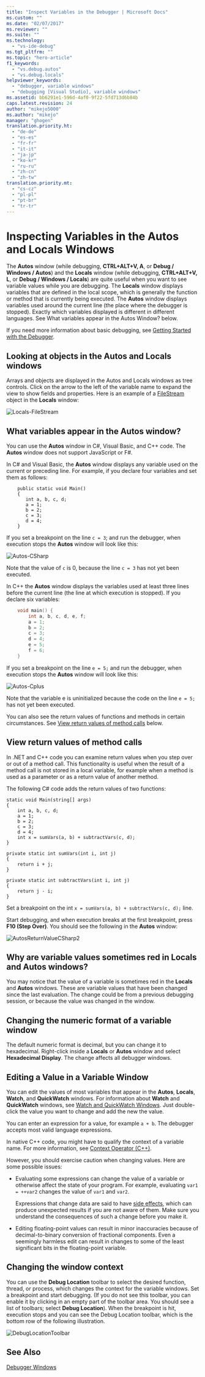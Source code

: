 ```yaml
---
title: "Inspect Variables in the Debugger | Microsoft Docs"
ms.custom: ""
ms.date: "02/07/2017"
ms.reviewer: ""
ms.suite: ""
ms.technology: 
  - "vs-ide-debug"
ms.tgt_pltfrm: ""
ms.topic: "hero-article"
f1_keywords: 
  - "vs.debug.autos"
  - "vs.debug.locals"
helpviewer_keywords: 
  - "debugger, variable windows"
  - "debugging [Visual Studio], variable windows"
ms.assetid: bb6291e1-596d-4af0-9f22-5fd713d6b84b
caps.latest.revision: 24
author: "mikejo5000"
ms.author: "mikejo"
manager: "ghogen"
translation.priority.ht: 
  - "de-de"
  - "es-es"
  - "fr-fr"
  - "it-it"
  - "ja-jp"
  - "ko-kr"
  - "ru-ru"
  - "zh-cn"
  - "zh-tw"
translation.priority.mt: 
  - "cs-cz"
  - "pl-pl"
  - "pt-br"
  - "tr-tr"
---
```

# Inspecting Variables in the Autos and Locals Windows
The **Autos** window (while debugging, **CTRL+ALT+V, A**, or **Debug / Windows / Autos**) and the **Locals** window (while debugging, **CTRL+ALT+V, L**, or **Debug / Windows / Locals**) are quite useful when you want to see variable values while you are debugging. The **Locals** window displays variables that are defined in the local  scope, which is generally the function or method that is currently being executed. The **Autos** window displays variables used around the current line (the place where the debugger is stopped). Exactly which variables displayed is different in different languages. See What variables appear in the Autos Window? below.  
  
If you need more information about basic debugging, see [Getting Started with the Debugger](../debugger/getting-started-with-the-debugger.md).  
  
## Looking at objects in the Autos and Locals windows  
Arrays and objects are displayed in the Autos and Locals windows as tree controls. Click on the arrow to the left of the variable name to expand the view to show fields and properties. Here is an example of a [FileStream](http://msdn.microsoft.com/Library/a8737776-e545-4867-91ed-51c7f031fa19) object in the **Locals** window:  
  
![Locals&#45;FileStream](../debugger/media/locals-filestream.png "Locals-FileStream")  
  
## What variables appear in the Autos window?  
 You can use the **Autos** window in C#, Visual Basic, and C++ code. The **Autos** window does not support JavaScript or F#.  
  
 In C# and Visual Basic, the **Autos** window displays any  variable used on the current or preceding line. For example, if you declare four variables and set them as follows:

```CSharp
    public static void Main()
    {
       int a, b, c, d;
       a = 1;
       b = 2;
       c = 3;
       d = 4;
    }
```

 If you set a breakpoint on the line `c = 3`; and run the debugger, when execution stops the **Autos** window will look like this:  

 ![Autos&#45;CSharp](../debugger/media/autos-csharp.png "Autos-CSharp")  

 Note that the value of `c` is 0, because the line `c = 3` has not yet been executed.  

 In C++ the **Autos** window displays the variables used at least three lines before the current line (the line at which execution is stopped). If you declare six variables:

```C++
    void main() {
        int a, b, c, d, e, f;
        a = 1;
        b = 2;
        c = 3;
        d = 4;
        e = 5;
        f = 6;
    }
```

 If you set a breakpoint on the line `e = 5;` and run the debugger, when execution stops the **Autos** window will look like this:  
  
 ![Autos&#45;Cplus](../debugger/media/autos-cplus.png "Autos-Cplus")  
  
 Note that the variable e is uninitialized because the code on the line `e = 5;` has not yet been executed.  
  
 You can also see the return values of functions and methods in certain circumstances. See [View return values of method calls](#bkmk_returnValue) below.  
  
##  <a name="bkmk_returnValue"></a> View return values of method calls  
 In .NET and C++ code you can examine return values when you step over or out of a method call. This functionality is useful when the result of a method call is not stored in a local variable, for example when a method is used as a parameter or as a return value of another    method.  
  
 The following C# code adds the return values of two functions:  

```CSharp
static void Main(string[] args)  
{  
    int a, b, c, d;  
    a = 1;  
    b = 2;  
    c = 3;  
    d = 4;  
    int x = sumVars(a, b) + subtractVars(c, d);  
}  
  
private static int sumVars(int i, int j)  
{  
    return i + j;  
}  
  
private static int subtractVars(int i, int j)  
{  
    return j - i;  
}  
```

 Set a breakpoint on the int `x = sumVars(a, b) + subtractVars(c, d);` line.  
  
 Start debugging, and when execution breaks at the first breakpoint, press **F10 (Step Over)**. You should see the following in the **Autos** window:  
  
 ![AutosReturnValueCSharp2](../debugger/media/autosreturnvaluecsharp2.png "AutosReturnValueCSharp2")  
  
## Why are variable values sometimes red in Locals and Autos windows?  
You may notice that the value of a variable is sometimes red in the **Locals** and **Autos** windows. These are variable values that have been changed since the last evaluation. The change could be from a previous debugging session, or because the value was changed in the window.  
  
## Changing the numeric format of a variable window  
The default numeric format is decimal, but you can change it to hexadecimal. Right-click inside a **Locals** or **Autos** window and select **Hexadecimal Display**. The change affects all debugger windows.  
  
## Editing a Value in a Variable Window  
You can edit the values of most variables that appear in the **Autos**, **Locals**, **Watch**, and **QuickWatch** windows. For information about **Watch** and **QuickWatch** windows, see [Watch and QuickWatch Windows](../debugger/watch-and-quickwatch-windows.md). Just double-click the value you want to change and add the new the value.  
  
You can enter an expression for a value, for example `a + b`. The debugger accepts most valid language expressions.  
  
In native C++ code, you might have to qualify the context of a variable name. For more information, see [Context Operator (C++)](../debugger/context-operator-cpp.md).  
 
However, you should exercise caution when changing values. Here are some possible issues:  
  
-   Evaluating some expressions can change the value of a variable or otherwise affect the state of your program. For example, evaluating `var1 = ++var2` changes the value of `var1` and `var2`.  
  
     Expressions that change data are said to have [side effects](https://en.wikipedia.org/wiki/Side_effect_\(computer_science\)), which can produce unexpected results if you are not aware of them. Make sure you understand the consequences of such a change before you make it.  
  
-   Editing floating-point values can result in minor inaccuracies because of decimal-to-binary conversion of fractional components. Even a seemingly harmless edit can result in changes to some of the least significant bits in the floating-point variable.  
  
## Changing the window context  
You can use the **Debug Location** toolbar to select the desired function, thread, or process, which changes the context for the variable windows. Set a breakpoint and start debugging. (If you do not see this toolbar, you can enable it by clicking in an empty part of the toolbar area. You should see a list of toolbars; select **Debug Location**). When the breakpoint is hit, execution stops and you can see the Debug Location toolbar, which is the bottom row of the following illustration.
  
![DebugLocationToolbar](../debugger/media/debuglocationtoolbar.png "DebugLocationToolbar")   
  
## See Also  
 [Debugger Windows](../debugger/debugger-windows.md)